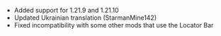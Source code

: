 - Added support for 1.21.9 and 1.21.10
- Updated Ukrainian translation (StarmanMine142)
- Fixed incompatibility with some other mods that use the Locator Bar